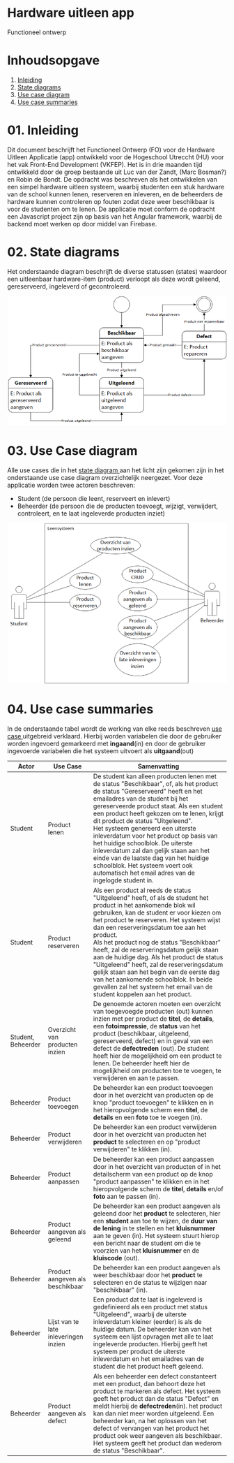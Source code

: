 # Hardware uitleen app

Functioneel ontwerp

# Inhoudsopgave

1. [ Inleiding ](#inleiding)
2. [ State diagrams ](#statediag)
3. [ Use case diagram ](#ucdiag)
4. [ Use case summaries ](#ucsum)

<a name="inleiding"></a>
# 01. Inleiding

Dit document beschrijft het Functioneel Ontwerp (FO) voor de Hardware Uitleen Applicatie (app) ontwikkeld voor de Hogeschool Utreccht (HU) voor het vak Front-End Development (VKFEP). Het is in drie maanden tijd ontwikkeld door de groep bestaande uit Luc van der Zandt, (Marc Bosman?) en Robin de Bondt.
De opdracht was beschreven als het ontwikkelen van een simpel hardware uitleen systeem, waarbij studenten een stuk hardware van de school kunnen lenen, reserveren en inleveren, en de beheerders de hardware kunnen controleren op fouten zodat deze weer beschikbaar is voor de studenten om te lenen. De applicatie moet conform de opdracht een Javascript project zijn op basis van het Angular framework, waarbij de backend moet werken op door middel van Firebase.

<a name="statediag"></a>
# 02. State diagrams

Het onderstaande diagram beschrijft de diverse statussen (states) waardoor een uitleenbaar hardware-item (product) verloopt als deze wordt geleend, gereserveerd, ingeleverd of gecontroleerd.

![State diagram Hardware uitleen app](./Toestandsdiagram.png)

<a name="ucdiag"></a>
# 03. Use Case diagram

Alle use cases die in het [ state diagram ](#statediag) aan het licht zijn gekomen zijn in het onderstaande use case diagram overzichtelijk neergezet. Voor deze applicatie worden twee actoren beschreven:

- Student (de persoon die leent, reserveert en inlevert)
- Beheerder (de persoon die de producten toevoegt, wijzigt, verwijdert, controleert, en te laat ingeleverde producten inziet)

![Use case diagram Hardware uitleen app](./UC_Diagram.png)

<a name="ucsum"></a>
# 04. Use case summaries

In de onderstaande tabel wordt de werking van elke reeds beschreven [ use case ](#ucdiag) uitgebreid verklaard. Hierbij worden variabelen die door de gebruiker worden ingevoerd gemarkeerd met __ingaand__(in) en door de gebruiker ingevoerde variabelen die het systeem uitvoert als __uitgaand__(out)


Actor               | Use Case                              | Samenvatting
------------------- | ------------------------------------- | ----
Student             | Product lenen                         | De student kan alleen producten lenen met de status "Beschikbaar", of, als het product de status "Gereserveerd" heeft en het emailadres van de student bij het gereserveerde product staat. Als een student een product heeft gekozen om te lenen, krijgt dit product de status "Uitgeleend". <br>Het systeem genereerd een uiterste inleverdatum voor het product op basis van het huidige schoolblok. De uiterste inleverdatum zal dan gelijk staan aan het einde van de laatste dag van het huidige schoolblok. Het systeem voert ook automatisch het email adres van de ingelogde student in.
Student             | Product reserveren                    | Als een product al reeds de status "Uitgeleend" heeft, of als de student het product in het aankomende blok wil gebruiken, kan de student er voor kiezen om het product te reserveren. Het systeem wijst dan een reserveringsdatum toe aan het product. <br>Als het product nog de status "Beschikbaar" heeft, zal de reserveringsdatum gelijk staan aan de huidige dag. Als het product de status "Uitgeleend" heeft, zal de reserveringsdatum gelijk staan aan het begin van de eerste dag van het aankomende schoolblok. In beide gevallen zal het systeem het email van de student koppelen aan het product.
Student, Beheerder  | Overzicht van producten inzien        | De genoemde actoren moeten een overzicht van toegevoegde producten (out) kunnen inzien met per product de __titel__, de __details__, een __fotoimpressie__, de __status__ van het product (beschikbaar, uitgeleend, gereserveerd, defect) en in geval van een defect de __defectreden__ (out). De student heeft hier de mogelijkheid om een product te lenen. De beheerder heeft hier de mogelijkheid om producten toe te voegen, te verwijderen en aan te passen.
Beheerder           | Product toevoegen                     | De beheerder kan een product toevoegen door in het overzicht van producten op de knop "product toevoegen" te klikken en in het hieropvolgende scherm een __titel__, de __details__ en een __foto__ toe te voegen (in). 
Beheerder           | Product verwijderen                   | De beheerder kan een product verwijderen door in het overzicht van producten het __product__ te selecteren en op "product verwijderen" te klikken (in).
Beheerder           | Product aanpassen                     | De beheerder kan een product aanpassen door in het overzicht van producten of in het detailscherm van een product op de knop "product aanpassen" te klikken en in het hieropvolgende scherm de __titel__, __details__ en/of __foto__ aan te passen (in). 
Beheerder           | Product aangeven als geleend          | De beheerder kan een product aangeven als geleend door het __product__ te selecteren, hier een __student__ aan toe te wijzen, de __duur van de lening__ in te stellen en het __kluisnummer__ aan te geven (in). Het systeem stuurt hierop een bericht naar de student om die te voorzien van het __kluisnummer__ en de __kluiscode__ (out).
Beheerder           | Product aangeven als beschikbaar      | De beheerder kan een product aangeven als weer beschikbaar door het __product__ te selecteren en de status te wijzigen naar "beschikbaar" (in).
Beheerder           | Lijst van te late inleveringen inzien | Een product dat te laat is ingeleverd is gedefinieerd als een product met status "Uitgeleend", waarbij de uiterste inleverdatum kleiner (eerder) is als de huidige datum. De beheerder kan van het systeem een lijst opvragen met alle te laat ingeleverde producten. Hierbij geeft het systeem per product de uiterste inleverdatum en het emailadres van de student die het product heeft geleend.
Beheerder           | Product aangeven als defect           | Als een beheerder een defect constanteert met een product, dan behoort deze het product te markeren als defect. Het systeem geeft het product dan de status "Defect" en meldt hierbij de __defectreden__(in). het product kan dan niet meer worden uitgeleend. Een beheerder kan, na het oplossen van het defect of vervangen van het product het product ook weer aangeven als beschikbaar. Het systeem geeft het product dan wederom de status "Beschikbaar".

